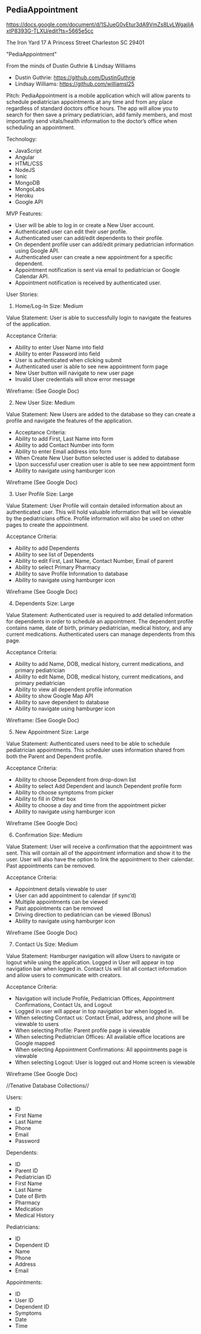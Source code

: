 ## PediaAppointment

https://docs.google.com/document/d/1SJueG0vEtur3dA9VmZs8LvLWgajIjAxtP8393G-TLXU/edit?ts=5665e5cc

The Iron Yard
17 A Princess Street
Charleston SC 29401

"PediaAppointment"

From the minds of Dustin Guthrie & Lindsay Williams
- Dustin Guthrie:  https://github.com/DustinGuthrie
- Lindsay Williams:  https://github.com/williamsl25

Pitch:
PediaAppointment is a mobile application which will allow parents to schedule pediatrician appointments at any time and from any place regardless of standard doctors office hours.  The app will allow you to search for then save a primary pediatrician, add family members, and most importantly send vitals/health information to the doctor’s office when scheduling an appointment.

Technology:
- JavaScript
- Angular
- HTML/CSS
- NodeJS
-  Ionic
-  MongoDB
-  MongoLabs
-  Heroku
-  Google API

MVP Features:
- User will be able to log in or create a New User account.
- Authenticated user can edit their user profile.
- Authenticated user can add/edit dependents to their profile.
- On dependent profile user can add/edit primary pediatrician information using Google API.
- Authenticated user can create a new appointment for a specific dependent.
- Appointment notification is sent via email to pediatrician or Google Calendar API.
- Appointment notification is received by authenticated user.

User Stories:

1) Home/Log-In
Size: 	Medium

Value Statement:
User is able to successfully login to navigate the features of the application.

Acceptance Criteria:
- Ability to enter User Name into field
- Ability to enter Password into field
- User is authenticated when clicking submit
- Authenticated user is able to see new appointment form page
- New User button will navigate to new user page
- Invalid User credentials will show error message

Wireframe: (See Google Doc)

2) New User
Size:	Medium

Value Statement:
New Users are added to the database so they can create a profile and navigate the features of the application.

- Acceptance Criteria:
- Ability to add First, Last Name into form
- Ability to add Contact Number into form
- Ability to enter Email address into form
- When Create New User button selected user is added to database
- Upon successful user creation user is able to see new appointment form
- Ability to navigate using hamburger icon

Wireframe (See Google Doc)

3) User Profile
Size:	Large

Value Statement:
User Profile will contain detailed information about an authenticated user.  This will hold valuable information that will be viewable by the pediatricians office.  Profile information will also be used on other pages to create the appointment.

Acceptance Criteria:
- Ability to add Dependents
- Ability to see list of Dependents
- Ability to edit First, Last Name, Contact Number, Email of parent
- Ability to select Primary Pharmacy
- Ability to save Profile Information to database
- Ability to navigate using hamburger icon

Wireframe (See Google Doc)

4) Dependents
Size:	Large

Value Statement:
Authenticated user is required to add detailed information for dependents in order to schedule an appointment.  The dependent profile contains name, date of birth, primary pediatrician, medical history, and any current medications.  Authenticated users can manage dependents from this page.

Acceptance Criteria:
- Ability to add Name, DOB, medical history, current medications, and primary pediatrician
- Ability to edit Name, DOB, medical history, current medications, and primary pediatrician
- Ability to view all dependent profile information
- Ability to show Google Map API
- Ability to save dependent to database
- Ability to navigate using hamburger icon

Wireframe: (See Google Doc)

5) New Appointment
Size:	Large

Value Statement:
Authenticated users need to be able to schedule pediatrician appointments.  This scheduler uses information shared from both the Parent and Dependent profile.

Acceptance Criteria:
- Ability to choose Dependent from drop-down list
- Ability to select Add Dependent and launch Dependent profile form
- Ability to choose symptoms from picker
- Ability to fill in Other box
- Ability to choose a day and time from the appointment picker
- Ability to navigate using hamburger icon

Wireframe (See Google Doc)

6) Confirmation
Size:	Medium

Value Statement:
User will receive a confirmation that the appointment was sent.  This will contain all of the appointment information and show it to the user.  User will also have the option to link the appointment to their calendar.  Past appointments can be removed.

Acceptance Criteria:
- Appointment details viewable to user
- User can add appointment to calendar (if sync’d)
- Multiple appointments can be viewed
- Past appointments can be removed
- Driving direction to pediatrician can be viewed (Bonus)
- Ability to navigate using hamburger icon

Wireframe (See Google Doc)

7) Contact Us
Size:	Medium

Value Statement:
Hamburger navigation will allow Users to navigate or logout while using the application.  Logged in User will appear in top navigation bar when logged in.  Contact Us will list all contact information and allow users to communicate with creators.  

Acceptance Criteria:
- Navigation will include Profile, Pediatrician Offices, Appointment Confirmations, Contact Us, and Logout
- Logged in user will appear in top navigation bar when logged in.
- When selecting Contact us: Contact Email, address, and phone will be viewable to users
- When selecting Profile: Parent profile page is viewable
- When selecting Pediatrician Offices: All available office locations are Google mapped
- When selecting Appointment Confirmations: All appointments page is viewable
- When selecting Logout: User is logged out and Home screen is viewable

Wireframe (See Google Doc)



//Tenative Database Collections//

Users:
- ID
- First Name
- Last Name
- Phone
- Email
- Password

Dependents:
- ID
- Parent ID
- Pediatrician ID
- First Name
- Last Name
- Date of Birth
- Pharmacy
- Medication
- Medical History

Pediatricians:
- ID
- Dependent ID
- Name
- Phone
- Address
- Email

Appointments:
- ID
- User ID
- Dependent ID
- Symptoms
- Date
- Time
